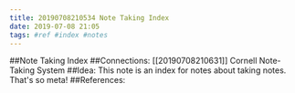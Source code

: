 ```yaml
---
title: 20190708210534 Note Taking Index
date: 2019-07-08 21:05
tags: #ref #index #notes
---
```

##Note Taking Index
##Connections:
[[20190708210631]] Cornell Note-Taking System
##Idea:
This note is an index for notes about taking notes. That's so meta!
##References:
